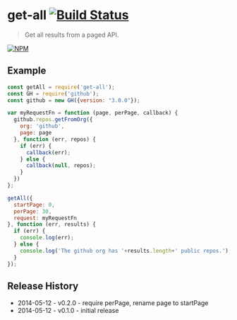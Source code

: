 # get-all [![Build Status](https://secure.travis-ci.org/tkellen/node-get-all.png?branch=master)](http://travis-ci.org/tkellen/node-get-all)
> Get all results from a paged API.

[![NPM](https://nodei.co/npm/get-all.png)](https://nodei.co/npm/get-all/)

## Example
```js
const getAll = require('get-all');
const GH = require('github');
const github = new GH({version: "3.0.0"});

var myRequestFn = function (page, perPage, callback) {
  github.repos.getFromOrg({
    org: 'github',
    page: page
  }, function (err, repos) {
    if (err) {
      callback(err);
    } else {
      callback(null, repos);
    }
  })
};

getAll({
  startPage: 0,
  perPage: 30,
  request: myRequestFn
}, function (err, results) {
  if (err) {
    console.log(err);
  } else {
    console.log('The github org has '+results.length+' public repos.');
  }
});
```

## Release History

* 2014-05-12 - v0.2.0 - require perPage, rename page to startPage
* 2014-05-12 - v0.1.0 - initial release
